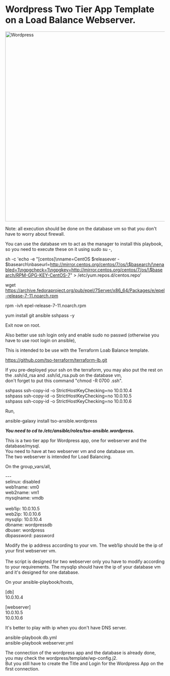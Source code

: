 # Wordpress Two Tier App Template on a Load Balance Webserver.

<img alt="Wordpress" src="https://raw.githubusercontent.com/tso-ansible/wordpress/master/wordpress.jpg" width="600px">

Note: all execution should be done on the database vm so that you don't have to worry about firewall.

You can use the database vm to act as the manager to install this playbook, so you need to execute these on it using sudo su -,<br>

sh -c 'echo -e "[centos]\nname=CentOS $releasever - $basearch\nbaseurl=http://mirror.centos.org/centos/7/os/\$basearch/\nenabled=1\ngpgcheck=1\ngpgkey=http://mirror.centos.org/centos/7/os/\$basearch/RPM-GPG-KEY-CentOS-7" > /etc/yum.repos.d/centos.repo'<br>

wget https://archive.fedoraproject.org/pub/epel/7Server/x86_64/Packages/e/epel-release-7-11.noarch.rpm<br>

rpm -ivh epel-release-7-11.noarch.rpm<br>

yum install git ansible sshpass -y

Exit now on root.

Also better use ssh login only and enable sudo no passwd (otherwise you have to use root login on ansible),<br>

This is intended to be use with the Terraform Loab Balance template.<br>

https://github.com/tso-terraform/terraform-lb.git

If you pre-deployed your ssh on the terraform, you may also put the rest on the .ssh/id_rsa and .ssh/id_rsa.pub on the database vm,<br>
don't forget to put this command "chmod -R 0700 .ssh".

sshpass ssh-copy-id -o StrictHostKeyChecking=no 10.0.10.4<br>
sshpass ssh-copy-id -o StrictHostKeyChecking=no 10.0.10.5<br>
sshpass ssh-copy-id -o StrictHostKeyChecking=no 10.0.10.6<br>

Run,

ansible-galaxy install tso-ansible.wordpress

***You need to cd to /etc/ansible/roles/tso-ansible.wordpress.***

This is a two tier app for Wordpress app, one for webserver and the database/mysql.<br>
You need to have at two webserver vm and one database vm.<br>
The two webserver is intended for Load Balancing.<br>

On the group_vars/all,<br>

---<br>
selinux: disabled<br>
web1name: vm0<br>
web2name: vm1<br>
mysqlname: vmdb<br>      
web1ip: 10.0.10.5<br>
web2ip: 10.0.10.6<br>
mysqlip: 10.0.10.4<br>
dbname: wordpressdb<br>
dbuser: wordpress<br>
dbpassword: password<br>

Modify the ip address according to your vm.  The web1ip should be the ip of your first webserver vm.<br>  
The script is designed for two webserver only you have to modify according to your requirements.
The mysqlip should have the ip of your database vm and it's designed for one database.<br>

On your ansible-playbook/hosts,

[db]<br>
10.0.10.4

[webserver]<br>
10.0.10.5<br>
10.0.10.6<br>

It's better to play with ip when you don't have DNS server.

ansible-playbook db.yml<br>
ansible-playbook webserver.yml

The connection of the wordpress app and the database is already done, you may check the wordpress/template/wp-config.j2.<br>
But you still have to create the Title and Login for the Wordpress App on the first connection.<br>
